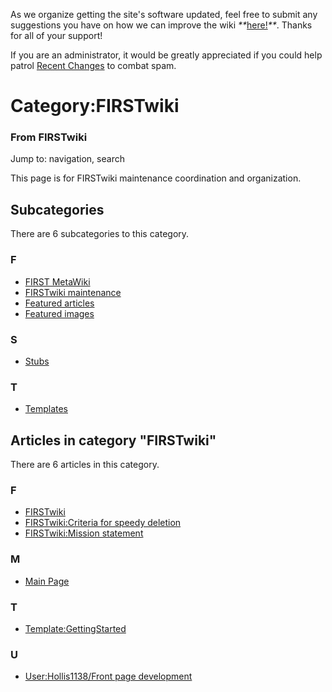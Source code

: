 As we organize getting the site's software updated, feel free to submit any
suggestions you have on how we can improve the wiki
_**_[here!](/index.php/User:Hallry/Suggestions "User:Hallry/Suggestions"
)_**_. Thanks for all of your support!

If you are an administrator, it would be greatly appreciated if you could help
patrol [Recent Changes](/index.php/Special:Recentchanges
"Special:Recentchanges" ) to combat spam.

# Category:FIRSTwiki

### From FIRSTwiki

Jump to: navigation, search

This page is for FIRSTwiki maintenance coordination and organization.

  

## Subcategories

There are 6 subcategories to this category.

### F

  * [FIRST MetaWiki](/index.php/Category:FIRST_MetaWiki "Category:FIRST MetaWiki" )
  * [FIRSTwiki maintenance](/index.php/Category:FIRSTwiki_maintenance "Category:FIRSTwiki maintenance" )
  * [Featured articles](/index.php/Category:Featured_articles "Category:Featured articles" )
  * [Featured images](/index.php/Category:Featured_images "Category:Featured images" )

### S

  * [Stubs](/index.php/Category:Stubs "Category:Stubs" )

### T

  * [Templates](/index.php/Category:Templates "Category:Templates" )

## Articles in category "FIRSTwiki"

There are 6 articles in this category.

### F

  * [FIRSTwiki](/index.php/FIRSTwiki "FIRSTwiki" )
  * [FIRSTwiki:Criteria for speedy deletion](/index.php/FIRSTwiki:Criteria_for_speedy_deletion "FIRSTwiki:Criteria for speedy deletion" )
  * [FIRSTwiki:Mission statement](/index.php/FIRSTwiki:Mission_statement "FIRSTwiki:Mission statement" )

### M

  * [Main Page](/index.php/Main_Page "Main Page" )

### T

  * [Template:GettingStarted](/index.php/Template:GettingStarted "Template:GettingStarted" )

### U

  * [User:Hollis1138/Front page development](/index.php/User:Hollis1138/Front_page_development "User:Hollis1138/Front page development" )

